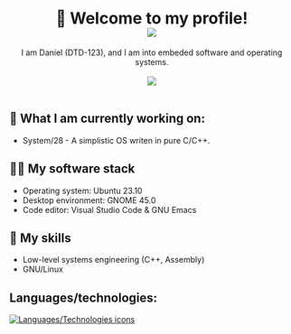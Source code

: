 <h1 align=center>👋 Welcome to my profile!
<div align=center >
<img src="https://komarev.com/ghpvc/?username=danthedev123">
</div>
</h1>

<div align=center>
  I am Daniel (DTD-123), and I am into embeded software and operating systems.<br><br><img src="https://github-readme-stats.vercel.app/api?username=danthedev123"><br><br>
</div>

## 🔎 What I am currently working on:
- System/28 - A simplistic OS writen in pure C/C++.

## 👨‍💻 My software stack
- Operating system: Ubuntu 23.10
- Desktop environment: GNOME 45.0
- Code editor: Visual Studio Code & GNU Emacs

## 📂 My skills
- Low-level systems engineering (C++, Assembly)
- GNU/Linux

## Languages/technologies:
[![Languages/Technologies icons](https://skillicons.dev/icons?i=c,cpp,linux,git,bash,emacs,vscode&perline=50)](https://skillicons.dev)
